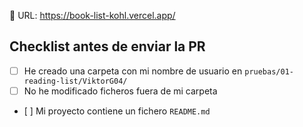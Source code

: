 🔗 URL: https://book-list-kohl.vercel.app/

## Checklist antes de enviar la PR

- [ ] He creado una carpeta con mi nombre de usuario en `pruebas/01-reading-list/ViktorG04/`
- [ ] No he modificado ficheros fuera de mi carpeta
- [ ] Mi proyecto contiene un fichero `README.md`
